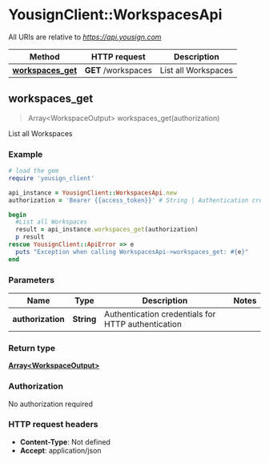 # YousignClient::WorkspacesApi

All URIs are relative to *https://api.yousign.com*

Method | HTTP request | Description
------------- | ------------- | -------------
[**workspaces_get**](WorkspacesApi.md#workspaces_get) | **GET** /workspaces | List all Workspaces



## workspaces_get

> Array&lt;WorkspaceOutput&gt; workspaces_get(authorization)

List all Workspaces

### Example

```ruby
# load the gem
require 'yousign_client'

api_instance = YousignClient::WorkspacesApi.new
authorization = 'Bearer {{access_token}}' # String | Authentication credentials for HTTP authentication

begin
  #List all Workspaces
  result = api_instance.workspaces_get(authorization)
  p result
rescue YousignClient::ApiError => e
  puts "Exception when calling WorkspacesApi->workspaces_get: #{e}"
end
```

### Parameters


Name | Type | Description  | Notes
------------- | ------------- | ------------- | -------------
 **authorization** | **String**| Authentication credentials for HTTP authentication | 

### Return type

[**Array&lt;WorkspaceOutput&gt;**](WorkspaceOutput.md)

### Authorization

No authorization required

### HTTP request headers

- **Content-Type**: Not defined
- **Accept**: application/json

